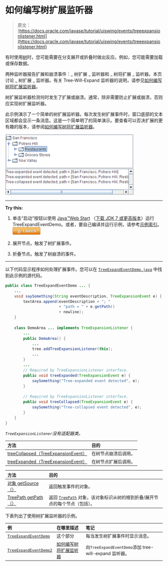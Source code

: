 # 如何编写树扩展监听器

> 原文： [https://docs.oracle.com/javase/tutorial/uiswing/events/treeexpansionlistener.html](https://docs.oracle.com/javase/tutorial/uiswing/events/treeexpansionlistener.html)

有时使用[树](../components/tree.html)时，您可能需要在分支展开或折叠时做出反应。例如，您可能需要加载或保存数据。

两种监听器报告扩展和崩溃事件：_ 树扩展 _ 监听器和 _ 树将扩展 _ 监听器。本页讨论 _ 树扩展 _ 监听器。有关 Tree-Will-Expand 监听器的说明，请参见[如何编写树将扩展监听器](treewillexpandlistener.html)。

树扩展监听器检测何时发生了扩展或崩溃。通常，除非需要防止扩展或崩溃，否则应实现树扩展监听器。

此示例演示了一个简单的树扩展监听器。每次发生树扩展事件时，窗口底部的文本区域都会显示一条消息。这是一个简单明了的简单演示。要查看可以否决扩展的更有趣的版本，请参阅[如何编写树将扩展监听器](treewillexpandlistener.html)。

![TreeExpandEventDemo.html](img/ebc933bc563a1bde9acb11d08d83f5ca.jpg)

* * *

**Try this:** 

1.  单击“启动”按钮以使用 [Java™Web Start](http://www.oracle.com/technetwork/java/javase/javawebstart/index.html) （[下载 JDK 7 或更高版本](http://www.oracle.com/technetwork/java/javase/downloads/index.html)）运行 TreeExpandEventDemo。或者，要自己编译并运行示例，请参考[示例索引](../examples/events/index.html#TreeExpandEventDemo)。 [![Launches the TreeExpandEventDemo example](img/4707a69a17729d71c56b2bdbbb4cc61c.jpg)](https://docs.oracle.com/javase/tutorialJWS/samples/uiswing/TreeExpandEventDemoProject/TreeExpandEventDemo.jnlp) 

2.  展开节点。触发了树扩展事件。
3.  折叠节点。触发了树崩溃的事件。

* * *

以下代码显示程序如何处理扩展事件。您可以在 [`TreeExpandEventDemo.java`](../examples/events/TreeExpandEventDemoProject/src/events/TreeExpandEventDemo.java) 中找到此示例的源代码。

```java
public class TreeExpandEventDemo ... {
    ...
    void saySomething(String eventDescription, TreeExpansionEvent e) {
        textArea.append(eventDescription + "; "
                        + "path = " + e.getPath()
                        + newline);
    }

    class DemoArea ... implements TreeExpansionListener {
        ...
        public DemoArea() {
            ...
            tree.addTreeExpansionListener(this);
            ...
        }
        ...
        // Required by TreeExpansionListener interface.
        public void treeExpanded(TreeExpansionEvent e) {
            saySomething("Tree-expanded event detected", e);
        }

        // Required by TreeExpansionListener interface.
        public void treeCollapsed(TreeExpansionEvent e) {
            saySomething("Tree-collapsed event detected", e);
        }
    }
}

```

_`TreeExpansionListener`没有适配器类。_

| 方法 | 目的 |
| :-- | :-- |
| [treeCollapsed（TreeExpansionEvent）](https://docs.oracle.com/javase/8/docs/api/javax/swing/event/TreeExpansionListener.html#treeCollapsed-javax.swing.event.TreeExpansionEvent-) | 在树节点崩溃后调用。 |
| [treeExpanded（TreeExpansionEvent）](https://docs.oracle.com/javase/8/docs/api/javax/swing/event/TreeExpansionListener.html#treeExpanded-javax.swing.event.TreeExpansionEvent-) | 在树节点扩展后调用。 |

| 方法 | 目的 |
| :-- | :-- |
| [对象 getSource（）](https://docs.oracle.com/javase/8/docs/api/java/util/EventObject.html#getSource--) | 返回触发事件的对象。 |
| [TreePath getPath（）](https://docs.oracle.com/javase/8/docs/api/javax/swing/event/TreeExpansionEvent.html#getPath--) | 返回 [`TreePath`](https://docs.oracle.com/javase/8/docs/api/javax/swing/tree/TreePath.html) 对象，该对象标识从树的根到折叠/展开节点的每个节点（包括）。 |

下表列出了使用树扩展监听器的示例。

| 例 | 在哪里描述 | 笔记 |
| :-- | :-- | :-- |
| [`TreeExpandEventDemo`](../examples/events/index.html#TreeExpandEventDemo) | 这个部分 | 每当发生树扩展事件时显示消息。 |
| [`TreeExpandEventDemo2`](../examples/events/index.html#TreeExpandEventDemo2) | [如何编写树将扩展监听器](treewillexpandlistener.html) | 向`TreeExpandEventDemo`添加 tree-will-expand 监听器。 |